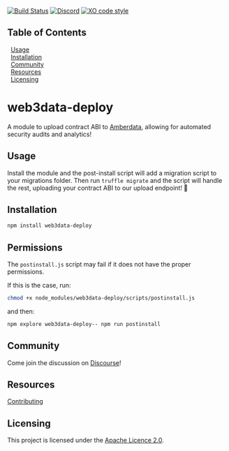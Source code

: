 [![Build Status](https://travis-ci.com/web3data/web3data-deploy.svg?branch=master)](https://travis-ci.com/web3data/web3data-deploy)
[![Discord](https://img.shields.io/discord/102860784329052160.svg)](https://forum.amberdata.io/)
[![XO code style](https://img.shields.io/badge/code_style-XO-5ed9c7.svg)](https://github.com/xojs/xo)

## Table of Contents
&nbsp;&nbsp;[Usage](#usage)
<br/>&nbsp;&nbsp;[Installation](#installation)
<br/>&nbsp;&nbsp;[Community](#community)
<br/>&nbsp;&nbsp;[Resources](#resources)
<br/>&nbsp;&nbsp;[Licensing](#licensing)

# web3data-deploy
A module to upload contract ABI to [Amberdata](amberdata.io), allowing for automated security audits and analytics!

## Usage
Install the module and the post-install script will add a migration script to your migrations folder.
Then run `truffle migrate` and the script will handle the rest, uploading your contract ABI to our upload endpoint! 🚀

## Installation

```bash
npm install web3data-deploy
```
<!-- # Testing -->

## Permissions
The `postinstall.js` script may fail if it does not have the proper permissions.

If this is the case, run:
```bash
chmod +x node_modules/web3data-deploy/scripts/postinstall.js
```
and then:
```bash
npm explore web3data-deploy-- npm run postinstall
```


## Community
Come join the discussion on [Discourse](https://forum.amberdata.io/)!

## Resources
[Contributing](./CONTRIBUTING.md)

## Licensing

This project is licensed under the [Apache Licence 2.0](./LICENSE).
